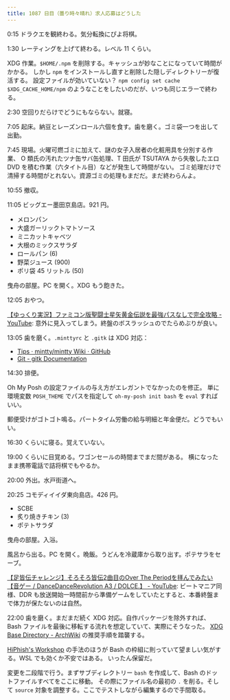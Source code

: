 ```yaml
---
title: 1087 日目（曇り時々晴れ）求人応募はどうした
---
```


0:15 ドラクエを観終わる。気分転換にぴよ将棋。

1:30 レーティングを上げて終わる。レベル 11 くらい。

XDG 作業。`$HOME/.npm` を削除する。キャッシュが妙なことになっていて時間がかかる。
しかし `npm` をインストールし直すと削除した隠しディレクトリーが復活する。
設定ファイルが効いていない？ `npm config set cache $XDG_CACHE_HOME/npm`
のようなことをしたいのだが、いつも同じエラーで終わる。

2:30 空回りだらけでどうにもならない。就寝。

7:05 起床。納豆とレーズンロール六個を食す。歯を磨く。ゴミ袋一つを出して出勤。

7:45 現場。火曜可燃ゴミに加えて、謎の女子入居者の化粧用具を分別する作業、
O 類氏の汚れたツナ缶サバ缶処理、T 田氏が TSUTAYA から失敬したエロ DVD を積む作業（六タイトル目）などが発生して時間がない。
ゴミ処理だけで清掃する時間がとれない。資源ゴミの処理もまだだ。まだ終わらんよ。

10:55 撤収。

11:05 ビッグエー墨田京島店。921 円。

* メロンパン
* 大盛ガーリックトマトソース
* ミニカットキャベツ
* 大根のミックスサラダ
* ロールパン (6)
* 野菜ジュース (900)
* ポリ袋 45 リットル (50)

曳舟の部屋。PC を開く。XDG もう飽きた。

12:05 おやつ。

[【ゆっくり実況】ファミコン版聖闘士星矢黄金伝説を最強パスなしで完全攻略 - YouTube](https://www.youtube.com/watch?v=EjBog2Z91bU):
意外に見入ってしまう。終盤のボスラッシュのでたらめぶりが良い。

13:05 歯を磨く。`.minttyrc` と `.gitk` は XDG 対応：

* [Tips · mintty/mintty Wiki · GitHub](https://github.com/mintty/mintty/wiki/Tips)
* [Git - gitk Documentation](https://git-scm.com/docs/gitk)

14:30 排便。

Oh My Posh の設定ファイルの与え方がエレガントでなかったのを修正。
単に環境変数 `POSH_THEME` でパスを指定して `oh-my-posh init bash` を `eval` すればいい。

郵便受けがゴトゴト鳴る。パートタイム労働の給与明細と年金便だ。どうでもいい。

16:30 くらいに寝る。覚えていない。

19:00 くらいに目覚める。ワゴンセールの時間までまだ間がある。
横になったまま携帯電話で詰将棋でもやるか。

20:00 外出。水戸街道へ。

20:25 コモディイイダ東向島店。426 円。

* SCBE
* 炙り焼きチキン (3)
* ポテトサラダ

曳舟の部屋。入浴。

風呂から出る。PC を開く。晩飯。うどんを冷蔵庫から取り出す。ポテサラをセーブ。

[【足皆伝チャレンジ】そろそろ皆伝2曲目のOver The Periodを拝んでみたい【音ゲー / DanceDanceRevolution A3 / DOLCE.】 - YouTube](https://www.youtube.com/watch?v=4LoiAn9ybjA):
ビートマニア同様、DDR も放送開始一時間前から準備ゲームをしていたとすると、本番終盤まで体力が保たないのは自然。

22:00 歯を磨く。まだまだ続く XDG 対応。自作パッケージを除外すれば、Bash ファイルを最後に移転する流れを想定していて、実際にそうなった。
[XDG Base Directory - ArchWiki](https://wiki.archlinux.org/title/XDG_Base_Directory)
の推奨手順を踏襲する。

[HiPhish's Workshop](http://hiphish.github.io/blog/2020/12/27/making-bash-xdg-compliant/)
の手法のほうが Bash の枠組に則っていて望ましい気がする。WSL でも効くか不安ではある。
いったん保留だ。

変更を二段階で行う。まずサブディレクトリー `bash` を作成して、Bash のドットファイルすべてをここに移動。
その際にファイル名の最初の `.` を削る。そして `source` 対象を調整する。ここでテストしながら編集するので手間取る。
